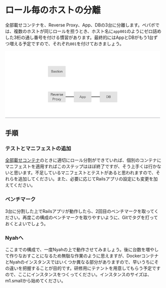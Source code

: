 # ロール毎のホストの分離

全部載せコンテナを、Reverse Proxy、App、DBの3台に分離します。ペパボでは、複数のホストが同じロールを担うとき、ホスト名に`app001`のようにゼロ詰めした3桁の通し番号を付ける慣習があります。最終的にはAppとDBがもう1台ずつ増える予定ですので、それぞれ`001`を付けておきましょう。

<img src="../assets/step3.png" width="500" alt="ロール毎に分離した構成">

## 手順

### テストとマニフェストの追加

[全部載せコンテナ](all_in_one.md)のときに適切にロール分割ができていれば、個別のコンテナにマニフェストを適用すればこのステップはほぼ終了ですが、そう上手くは行かないと思います。不足しているマニフェストとテストがあると思われますので、それらを追加してください。また、必要に応じてRailsアプリの設定にも変更を加えてください。

### ベンチマーク

3台に分割した上でRailsアプリが動作したら、2回目のベンチマークを取ってください。再度この構成のベンチマークを取りやすいように、Gitでタグを打っておくとよいでしょう。

### Nyahへ

ここまでの構成で、一度Nyahの上で動作させてみましょう。後に台数を増やして作りなおすことになるため無駄な作業のように思えますが、DockerコンテナとNyahのインスタンスではいくつか異なる部分がありますので、早いうちにその違いを把握することが目的です。研修用にテナントを用意してもらう予定ですので、ここにインスタンスをつくってください。インスタンスのサイズは、m1.smallから始めてください。
